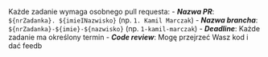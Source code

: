Każde zadanie wymaga osobnego pull requesta: - 
***Nazwa PR***: `${nrZadanka}. ${imieINazwisko}` (np. `1. Kamil Marczak`) - ***Nazwa brancha***: `${nrZadanka}-${imie}-${nazwisko}` (np. `1-kamil-marczak`) - ***Deadline***: Każde zadanie ma określony termin - ***Code review***: 
Mogę przejrzeć Wasz kod i dać feedb